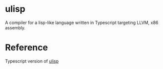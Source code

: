 # ulisp

A compiler for a lisp-like language written in Typescript targeting LLVM, x86 assembly.

# Reference

Typescript version of [ulisp](https://github.com/eatonphil/ulisp)

